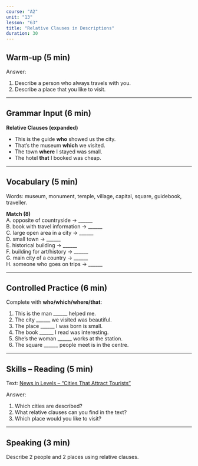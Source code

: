 ```yaml
---
course: "A2"
unit: "13"
lesson: "63"
title: "Relative Clauses in Descriptions"
duration: 30
---
```


## Warm-up (5 min)
Answer:
1. Describe a person who always travels with you.
2. Describe a place that you like to visit.

-------

## Grammar Input (6 min)
**Relative Clauses (expanded)**  
- This is the guide **who** showed us the city.  
- That’s the museum **which** we visited.  
- The town **where** I stayed was small.  
- The hotel **that** I booked was cheap.  

-------

## Vocabulary (5 min)
Words: museum, monument, temple, village, capital, square, guidebook, traveller.  

**Match (8)**  
A. opposite of countryside → ______  
B. book with travel information → ______  
C. large open area in a city → ______  
D. small town → ______  
E. historical building → ______  
F. building for art/history → ______  
G. main city of a country → ______  
H. someone who goes on trips → ______  

-------

## Controlled Practice (6 min)
Complete with **who/which/where/that**:  
1. This is the man ______ helped me.  
2. The city ______ we visited was beautiful.  
3. The place ______ I was born is small.  
4. The book ______ I read was interesting.  
5. She’s the woman ______ works at the station.  
6. The square ______ people meet is in the centre.  

-------

## Skills – Reading (5 min)
Text: [News in Levels – “Cities That Attract Tourists”](https://www.newsinlevels.com/)  

Answer:  
1. Which cities are described?  
2. What relative clauses can you find in the text?  
3. Which place would you like to visit?  

-------

## Speaking (3 min)
Describe 2 people and 2 places using relative clauses.
